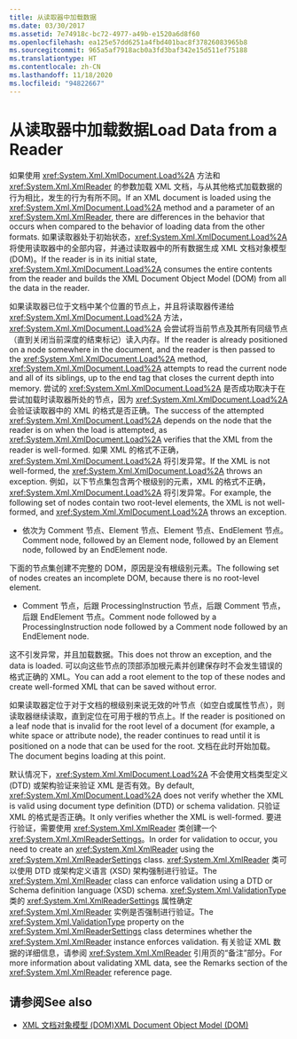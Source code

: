 ```yaml
---
title: 从读取器中加载数据
ms.date: 03/30/2017
ms.assetid: 7e74918c-bc72-4977-a49b-e1520a6d8f60
ms.openlocfilehash: ea125e57dd6251a4fbd401bac8f37826083965b8
ms.sourcegitcommit: 965a5af7918acb0a3fd3baf342e15d511ef75188
ms.translationtype: HT
ms.contentlocale: zh-CN
ms.lasthandoff: 11/18/2020
ms.locfileid: "94822667"
---
```

# <a name="load-data-from-a-reader"></a><span data-ttu-id="9edd1-102">从读取器中加载数据</span><span class="sxs-lookup"><span data-stu-id="9edd1-102">Load Data from a Reader</span></span>
<span data-ttu-id="9edd1-103">如果使用 <xref:System.Xml.XmlDocument.Load%2A> 方法和 <xref:System.Xml.XmlReader> 的参数加载 XML 文档，与从其他格式加载数据的行为相比，发生的行为有所不同。</span><span class="sxs-lookup"><span data-stu-id="9edd1-103">If an XML document is loaded using the <xref:System.Xml.XmlDocument.Load%2A> method and a parameter of an <xref:System.Xml.XmlReader>, there are differences in the behavior that occurs when compared to the behavior of loading data from the other formats.</span></span> <span data-ttu-id="9edd1-104">如果读取器处于初始状态，<xref:System.Xml.XmlDocument.Load%2A> 将使用读取器中的全部内容，并通过读取器中的所有数据生成 XML 文档对象模型 (DOM)。</span><span class="sxs-lookup"><span data-stu-id="9edd1-104">If the reader is in its initial state, <xref:System.Xml.XmlDocument.Load%2A> consumes the entire contents from the reader and builds the XML Document Object Model (DOM) from all the data in the reader.</span></span>  
  
 <span data-ttu-id="9edd1-105">如果读取器已位于文档中某个位置的节点上，并且将读取器传递给 <xref:System.Xml.XmlDocument.Load%2A> 方法，<xref:System.Xml.XmlDocument.Load%2A> 会尝试将当前节点及其所有同级节点（直到关闭当前深度的结束标记）读入内存。</span><span class="sxs-lookup"><span data-stu-id="9edd1-105">If the reader is already positioned on a node somewhere in the document, and the reader is then passed to the <xref:System.Xml.XmlDocument.Load%2A> method, <xref:System.Xml.XmlDocument.Load%2A> attempts to read the current node and all of its siblings, up to the end tag that closes the current depth into memory.</span></span> <span data-ttu-id="9edd1-106">尝试的 <xref:System.Xml.XmlDocument.Load%2A> 是否成功取决于在尝试加载时读取器所处的节点，因为 <xref:System.Xml.XmlDocument.Load%2A> 会验证读取器中的 XML 的格式是否正确。</span><span class="sxs-lookup"><span data-stu-id="9edd1-106">The success of the attempted <xref:System.Xml.XmlDocument.Load%2A> depends on the node that the reader is on when the load is attempted, as <xref:System.Xml.XmlDocument.Load%2A> verifies that the XML from the reader is well-formed.</span></span> <span data-ttu-id="9edd1-107">如果 XML 的格式不正确，<xref:System.Xml.XmlDocument.Load%2A> 将引发异常。</span><span class="sxs-lookup"><span data-stu-id="9edd1-107">If the XML is not well-formed, the <xref:System.Xml.XmlDocument.Load%2A> throws an exception.</span></span> <span data-ttu-id="9edd1-108">例如，以下节点集包含两个根级别的元素，XML 的格式不正确，<xref:System.Xml.XmlDocument.Load%2A> 将引发异常。</span><span class="sxs-lookup"><span data-stu-id="9edd1-108">For example, the following set of nodes contain two root-level elements, the XML is not well-formed, and <xref:System.Xml.XmlDocument.Load%2A> throws an exception.</span></span>  
  
- <span data-ttu-id="9edd1-109">依次为 Comment 节点、Element 节点、Element 节点、EndElement 节点。</span><span class="sxs-lookup"><span data-stu-id="9edd1-109">Comment node, followed by an Element node, followed by an Element node, followed by an EndElement node.</span></span>  
  
 <span data-ttu-id="9edd1-110">下面的节点集创建不完整的 DOM，原因是没有根级别元素。</span><span class="sxs-lookup"><span data-stu-id="9edd1-110">The following set of nodes creates an incomplete DOM, because there is no root-level element.</span></span>  
  
- <span data-ttu-id="9edd1-111">Comment 节点，后跟 ProcessingInstruction 节点，后跟 Comment 节点，后跟 EndElement 节点。</span><span class="sxs-lookup"><span data-stu-id="9edd1-111">Comment node followed by a ProcessingInstruction node followed by a Comment node followed by an EndElement node.</span></span>  
  
 <span data-ttu-id="9edd1-112">这不引发异常，并且加载数据。</span><span class="sxs-lookup"><span data-stu-id="9edd1-112">This does not throw an exception, and the data is loaded.</span></span> <span data-ttu-id="9edd1-113">可以向这些节点的顶部添加根元素并创建保存时不会发生错误的格式正确的 XML。</span><span class="sxs-lookup"><span data-stu-id="9edd1-113">You can add a root element to the top of these nodes and create well-formed XML that can be saved without error.</span></span>  
  
 <span data-ttu-id="9edd1-114">如果读取器定位于对于文档的根级别来说无效的叶节点（如空白或属性节点），则读取器继续读取，直到定位在可用于根的节点上。</span><span class="sxs-lookup"><span data-stu-id="9edd1-114">If the reader is positioned on a leaf node that is invalid for the root level of a document (for example, a white space or attribute node), the reader continues to read until it is positioned on a node that can be used for the root.</span></span> <span data-ttu-id="9edd1-115">文档在此时开始加载。</span><span class="sxs-lookup"><span data-stu-id="9edd1-115">The document begins loading at this point.</span></span>  
  
 <span data-ttu-id="9edd1-116">默认情况下，<xref:System.Xml.XmlDocument.Load%2A> 不会使用文档类型定义 (DTD) 或架构验证来验证 XML 是否有效。</span><span class="sxs-lookup"><span data-stu-id="9edd1-116">By default, <xref:System.Xml.XmlDocument.Load%2A> does not verify whether the XML is valid using document type definition (DTD) or schema validation.</span></span> <span data-ttu-id="9edd1-117">只验证 XML 的格式是否正确。</span><span class="sxs-lookup"><span data-stu-id="9edd1-117">It only verifies whether the XML is well-formed.</span></span> <span data-ttu-id="9edd1-118">要进行验证，需要使用 <xref:System.Xml.XmlReader> 类创建一个 <xref:System.Xml.XmlReaderSettings>。</span><span class="sxs-lookup"><span data-stu-id="9edd1-118">In order for validation to occur, you need to create an <xref:System.Xml.XmlReader> using the <xref:System.Xml.XmlReaderSettings> class.</span></span> <span data-ttu-id="9edd1-119"><xref:System.Xml.XmlReader> 类可以使用 DTD 或架构定义语言 (XSD) 架构强制进行验证。</span><span class="sxs-lookup"><span data-stu-id="9edd1-119">The <xref:System.Xml.XmlReader> class can enforce validation using a DTD or Schema definition language (XSD) schema.</span></span> <span data-ttu-id="9edd1-120"><xref:System.Xml.ValidationType> 类的 <xref:System.Xml.XmlReaderSettings> 属性确定 <xref:System.Xml.XmlReader> 实例是否强制进行验证。</span><span class="sxs-lookup"><span data-stu-id="9edd1-120">The <xref:System.Xml.ValidationType> property on the <xref:System.Xml.XmlReaderSettings> class determines whether the <xref:System.Xml.XmlReader> instance enforces validation.</span></span> <span data-ttu-id="9edd1-121">有关验证 XML 数据的详细信息，请参阅 <xref:System.Xml.XmlReader> 引用页的“备注”部分。</span><span class="sxs-lookup"><span data-stu-id="9edd1-121">For more information about validating XML data, see the Remarks section of the <xref:System.Xml.XmlReader> reference page.</span></span>  
  
## <a name="see-also"></a><span data-ttu-id="9edd1-122">请参阅</span><span class="sxs-lookup"><span data-stu-id="9edd1-122">See also</span></span>

- [<span data-ttu-id="9edd1-123">XML 文档对象模型 (DOM)</span><span class="sxs-lookup"><span data-stu-id="9edd1-123">XML Document Object Model (DOM)</span></span>](xml-document-object-model-dom.md)
